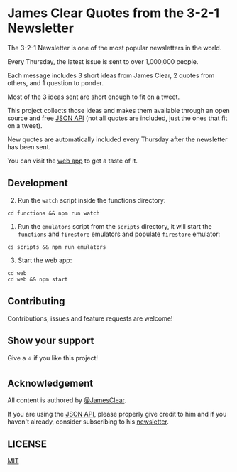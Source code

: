 # James Clear Quotes from the 3-2-1 Newsletter

The 3-2-1 Newsletter is one of the most popular newsletters in the world.

Every Thursday, the latest issue is sent to over 1,000,000 people.

Each message includes 3 short ideas from James Clear, 2 quotes from others, and 1 question to ponder.

Most of the 3 ideas sent are short enough to fit on a tweet.

This project collects those ideas and makes them available through an open source and free [JSON API](https://quoteclear.web.app/api/random) (not all quotes are included, just the ones that fit on a tweet).

New quotes are automatically included every Thursday after the newsletter has been sent.

You can visit the [web app](https://quoteclear.web.app) to get a taste of it.

## Development

2. Run the `watch` script inside the functions directory:

```
cd functions && npm run watch
```

1. Run the `emulators` script from the `scripts` directory, it will start the `functions` and `firestore` emulators and populate `firestore` emulator:

```
cs scripts && npm run emulators
```

3. Start the web app:

```
cd web
cd web && npm start
```

## Contributing

Contributions, issues and feature requests are welcome!

## Show your support

Give a ⭐️ if you like this project!

## Acknowledgement

All content is authored by [@JamesClear](https://twitter.com/JamesClear).

If you are using the [JSON API](https://quoteclear.web.app/api/random), please properly give credit to him and if you haven't already, consider subscribing to his [newsletter](https://jamesclear.com/3-2-1).

## LICENSE

[MIT](LICENSE)
